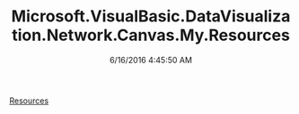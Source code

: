 ﻿---
title: Microsoft.VisualBasic.DataVisualization.Network.Canvas.My.Resources
date: 6/16/2016 4:45:50 AM
---

[Resources](T-Microsoft.VisualBasic.DataVisualization.Network.Canvas.My.Resources.Resources.html)
